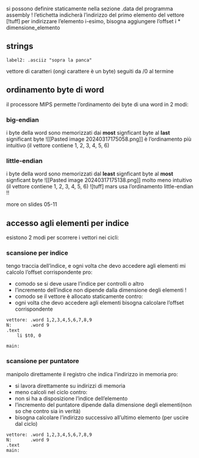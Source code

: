 
si possono definire staticamente nella sezione .data del programma assembly !
l’etichetta indicherà l’indirizzo del primo elemento del vettore
[!tuff] per indirizzare l’elemento i-esimo, bisogna aggiungere l’offset
i * dimensione_elemento


## strings
```armasm
label2: .asciiz "sopra la panca"
```
vettore di caratteri (ongi carattere è un byte) seguiti da /0 al termine 

## ordinamento byte di word

il processore MIPS permette l’ordinamento dei byte di una word in 2 modi:
### big-endian
i byte della word sono memorizzati dai **most** signficant byte al **last** significant byte
![[Pasted image 20240317175058.png]]
è l’ordinamento più intuitivo (il vettore contiene 1, 2, 3, 4, 5, 6)
### little-endian
i byte della word sono memorizzati dal **least** signficant byte al **most** signficant byte 
![[Pasted image 20240317175138.png]]
molto meno intuitivo (il vettore contiene 1, 2, 3, 4, 5, 6)
![tuff] mars usa l’ordinamento little-endian !!

more on slides 05-11

## accesso agli elementi per indice
esistono 2 modi per scorrere i vettori nei cicli:
### scansione per indice
tengo traccia dell’indice, e ogni volta che devo accedere agli elementi mi calcolo l’offset corrispondente
pro:
- comodo se si deve usare l’indice per controlli o altro
- l’incremento dell’indice non dipende dalla dimensione degli elementi !
- comodo se il vettore è allocato staticamente
contro:
- ogni volta che devo accedere agli elementi bisogna calcolare l’offset corrispondente

```armasm
vettore: .word 1,2,3,4,5,6,7,8,9
N:       .word 9
.text
	li $t0, 0
	
main:
```
### scansione per puntatore
manipolo direttamente il registro che indica l’indirizzo in memoria
pro:
- si lavora direttamente su indirizzi di memoria
- meno calcoli nel ciclo
contro:
- non si ha a disposizione l’indice dell’elemento
- l’incremento del puntatore dipende dalla dimensione degli elementi(non so che contro sia in verità)
- bisogna calcolare l’indirizzo successivo all’ultimo elemento (per uscire dal ciclo)
```armasm
vettore: .word 1,2,3,4,5,6,7,8,9
N:       .word 9
.text
main:
```